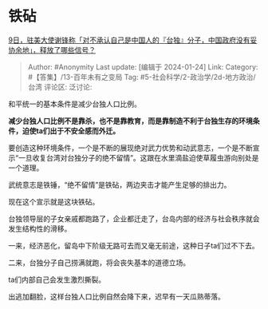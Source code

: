 # 铁砧
[9日，驻美大使谢锋称「对不承认自己是中国人的『台独』分子，中国政府没有妥协余地」，释放了哪些信号？](https://www.zhihu.com/question/638853282/answer/3373149417)

> Author: #Anonymity
> Last update: [编辑于 2024-01-24]
> Link:
> Category: #【答集】/13-百年未有之变局
> Tag: #5-社会科学/2-政治学/2d-地方政治/台湾
> 评论区:
> 泛讨论:

和平统一的基本条件是减少台独人口比例。

**减少台独人口比例不是靠杀，也不是靠教育，而是靠制造不利于台独生存的环境条件，迫使ta们出于不安全感而外迁。**

要创造这种环境条件，一个是不断的展现绝对武力优势和动武意志，一个是不断宣示“一旦收复台湾对台独分子的绝不留情”。这跟在水里滴盐迫使草履虫游向别处是一个道理。

武统意志是铁锤，“绝不留情”是铁砧，两边夹击才能产生足够的排出力。

现在这个宣示就是这块铁砧。

台独领导层的子女亲戚都跑路了，企业都迁走了，台岛内部的经济与社会秩序就会发生结构性的滑移。

一来，经济恶化，留岛中下阶级无路可去而又毫无前途，这种日子ta们过不下去。

二来，台独分子自己捞满就跑，将会丧失基本的道德立场。

ta们内部自己会发生激烈撕裂。

出逃加翻脸，这样台独人口比例自然会降下来，迟早有一天瓜熟蒂落。
